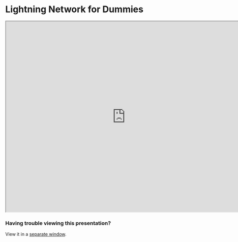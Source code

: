# Lightning Network for Dummies

<iframe width=750 height=600 src="https://gitpitch.com/tari-labs/tari-university/master?p=/src/protocols/lightning-network-for-dummies#/"></iframe>

### Having trouble viewing this presentation?

View it in a [separate window](https://gitpitch.com/tari-labs/tari-university/master?p=/src/protocols/lightning-network-for-dummies#/).
